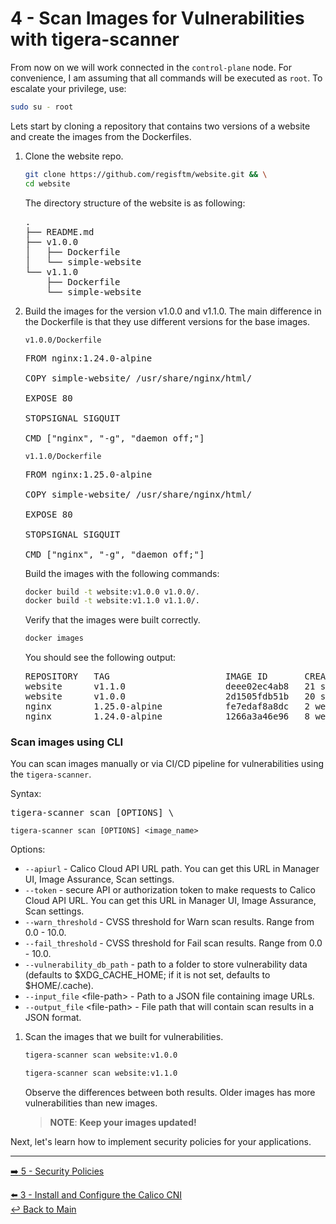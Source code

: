 # 4 - Scan Images for Vulnerabilities with **tigera-scanner**

From now on we will work connected in the `control-plane` node. For convenience, I am assuming that all commands will be executed as `root`. To escalate your privilege, use:

```bash 
sudo su - root
```

Lets start by cloning a repository that contains two versions of a website and create the images from the Dockerfiles.

1. Clone the website repo.

   ```bash
   git clone https://github.com/regisftm/website.git && \
   cd website
   ```

   The directory structure of the website is as following:

   <pre>
   .
   ├── README.md
   ├── v1.0.0
   │   ├── Dockerfile
   │   └── simple-website
   └── v1.1.0
       ├── Dockerfile
       └── simple-website
   </pre>

2. Build the images for the version v1.0.0 and v1.1.0. The main difference in the Dockerfile is that they use different versions for the base images. 

   `v1.0.0/Dockerfile`
   <pre>
   FROM nginx:1.24.0-alpine

   COPY simple-website/ /usr/share/nginx/html/

   EXPOSE 80

   STOPSIGNAL SIGQUIT

   CMD ["nginx", "-g", "daemon off;"]
   </pre>

   `v1.1.0/Dockerfile`
   <pre>
   FROM nginx:1.25.0-alpine

   COPY simple-website/ /usr/share/nginx/html/

   EXPOSE 80

   STOPSIGNAL SIGQUIT

   CMD ["nginx", "-g", "daemon off;"]
   </pre>

   Build the images with the following commands:

   ```bash
   docker build -t website:v1.0.0 v1.0.0/.
   docker build -t website:v1.1.0 v1.1.0/.
   ```

   Verify that the images were built correctly.

   ```bash
   docker images
   ```

   You should see the following output:

   <pre>
   REPOSITORY   TAG                      IMAGE ID       CREATED             SIZE
   website      v1.1.0                   deee02ec4ab8   21 seconds ago      41.4MB
   website      v1.0.0                   2d1505fdb51b   20 seconds ago      41.1MB
   nginx        1.25.0-alpine            fe7edaf8a8dc   2 weeks ago         41.4MB
   nginx        1.24.0-alpine            1266a3a46e96   8 weeks ago         41.1MB
   </pre>

### Scan images using CLI

You can scan images manually or via CI/CD pipeline for vulnerabilities using the `tigera-scanner`.

Syntax:

<pre>
tigera-scanner scan [OPTIONS] \<image_name\>
</pre>

```console
tigera-scanner scan [OPTIONS] <image_name>
```


Options:

- `--apiurl` - Calico Cloud API URL path. You can get this URL in Manager UI, Image Assurance, Scan settings.
- `--token` - secure API or authorization token to make requests to Calico Cloud API URL. You can get this URL in Manager UI, Image Assurance, Scan settings.
- `--warn_threshold` - CVSS threshold for Warn scan results. Range from 0.0 - 10.0.
- `--fail_threshold` - CVSS threshold for Fail scan results. Range from 0.0 - 10.0.
- `--vulnerability_db_path` - path to a folder to store vulnerability data (defaults to $XDG_CACHE_HOME; if it is not set, defaults to $HOME/.cache).
- `--input_file` \<file-path\> - Path to a JSON file containing image URLs.
- `--output_file` \<file-path\> - File path that will contain scan results in a JSON format.

1. Scan the images that we built for vulnerabilities.

   ```bash
   tigera-scanner scan website:v1.0.0
   ```

   ```bash
   tigera-scanner scan website:v1.1.0
   ```

   Observe the differences between both results. Older images has more vulnerabilities than new images. 
   
   > **NOTE**: **Keep your images updated!**
   
Next, let's learn how to implement security policies for your applications.

---

[:arrow_right: 5 - Security Policies](/demo/05-security-policy.yaml) <br>

[:arrow_left: 3 - Install and Configure the Calico CNI](/demo/03-calico-installation.md)  
[:leftwards_arrow_with_hook: Back to Main](/README.md)  
